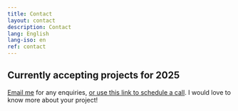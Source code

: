 ```yaml
---
title: Contact
layout: contact
description: Contact
lang: English
lang-iso: en
ref: contact
---
```


## Currently accepting projects for 2025

[Email me](mailto:hello@tgconsulting.ca) for any enquiries, [or use this link to schedule a call](https://doodle.com/bp/thomasguignard/book-me). I would love to know more about your project!